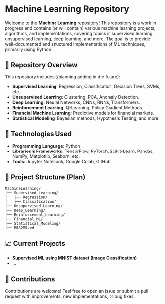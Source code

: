 # Machine Learning Repository

Welcome to the **Machine Learning** repository! This repository is a work in progress and contains (or will contain) various machine learning projects, algorithms, and implementations, covering topics in supervised learning, unsupervised learning, deep learning, and more. The goal is to provide well-documented and structured implementations of ML techniques, primarily using Python.

## 📌 Repository Overview
This repository includes (/planning adding in the future):
- **Supervised Learning**: Regression, Classification, Decision Trees, SVMs, etc.
- **Unsupervised Learning**: Clustering, PCA, Anomaly Detection.
- **Deep Learning**: Neural Networks, CNNs, RNNs, Transformers.
- **Reinforcement Learning**: Q-Learning, Policy Gradient Methods.
- **Financial Machine Learning**: Predictive models for financial markets.
- **Statistical Modeling**: Bayesian methods, Hypothesis Testing, and more.

## 🔧 Technologies Used
- **Programming Language**: Python
- **Libraries & Frameworks**: TensorFlow, PyTorch, Scikit-Learn, Pandas, NumPy, Matplotlib, Seaborn, etc.
- **Tools**: Jupyter Notebook, Google Colab, GitHub

## 📂 Project Structure (Plan)
```
MachineLearning/
│── Supervised_Learning/
│   ├── Regression/
│   ├── Classification/
│── Unsupervised_Learning/
│── Deep_Learning/
│── Reinforcement_Learning/
│── Financial_ML/
│── Statistical_Modeling/
│── README.md
```

## 📈 Current Projects
- **Supervised ML using MNIST dataset (Image Classification)**
- ...

## 📢 Contributions
Contributions are welcome! Feel free to open an issue or submit a pull request with improvements, new implementations, or bug fixes.
